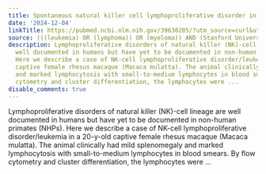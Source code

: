```yaml
---
title: Spontaneous natural killer cell lymphoproliferative disorder in a rhesus macaque
date: '2024-12-04'
linkTitle: https://pubmed.ncbi.nlm.nih.gov/39630285/?utm_source=curl&utm_medium=rss&utm_campaign=pubmed-2&utm_content=1Rkszs2HVZ2RHP33OibaNFew6VK-LzjJWTD4GwmLlk8B-wCceh&fc=20220923065203&ff=20241205173559&v=2.18.0.post9+e462414
source: (((leukemia) OR (lymphoma)) OR (myeloma)) AND (Stanford University[Affiliation])
description: Lymphoproliferative disorders of natural killer (NK)-cell lineage are
  well documented in humans but have yet to be documented in non-human primates (NHPs).
  Here we describe a case of NK-cell lymphoproliferative disorder/leukemia in a 20-y-old
  captive female rhesus macaque (Macaca mulatta). The animal clinically had mild splenomegaly
  and marked lymphocytosis with small-to-medium lymphocytes in blood smears. By flow
  cytometry and cluster differentiation, the lymphocytes were ...
disable_comments: true
---
```

Lymphoproliferative disorders of natural killer (NK)-cell lineage are well documented in humans but have yet to be documented in non-human primates (NHPs). Here we describe a case of NK-cell lymphoproliferative disorder/leukemia in a 20-y-old captive female rhesus macaque (Macaca mulatta). The animal clinically had mild splenomegaly and marked lymphocytosis with small-to-medium lymphocytes in blood smears. By flow cytometry and cluster differentiation, the lymphocytes were ...